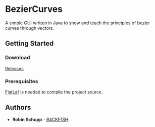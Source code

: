 # BezierCurves

A simple GUI written in Java to show and teach the principles of bezier curves through vectors.

## Getting Started

### Download

[Releases](https://github.com/B4CKF1SH/BezierCurves/releases/)

### Prerequisites

[FlatLaf](https://www.formdev.com/flatlaf/) is needed to compile the project source.

## Authors
* **Robin Schupp** - [B4CKF1SH](https://github.com/B4CKF1SH/)
